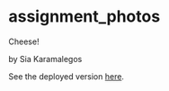assignment_photos
=================

Cheese!

by Sia Karamalegos

See the deployed version [here](https://limitless-wildwood-25325.herokuapp.com/).
